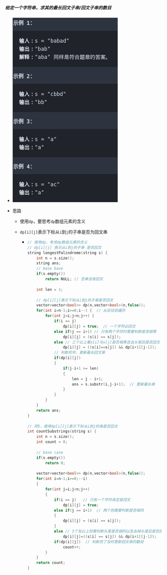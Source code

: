 ##### 给定一个字符串，求其的最长回文子串/回文子串的数目

* ![image-20211129104942899](%E5%9B%9E%E6%96%87%E4%B8%B2%E6%9C%80%E5%80%BC%E9%97%AE%E9%A2%98.assets/image-20211129104942899.png)

* 思路

  * 使用`dp`，要思考`dp`数组元素的含义

  * `dp[i][j]`表示下标从`i`到`j`的子串是否为回文串

    * ```c++
      // 使用dp，考虑dp数组元素的含义
      // dp[i][j] 表示从i到j的子串 是否回文
      string longestPalindrome(string s) {
          int n = s.size();
          string ans;
          // base base
          if(s.empty())
              return NULL; // 空串没有回文
      
          int len = 1;  
      
          // dp[i][j]表示下标从i到j的子串是否回文
          vector<vector<bool>> dp(n,vector<bool>(n,false));
          for(int i=n-1;i>=0;i--) {  // 从后往前遍历
              for(int j=i;j<n;j++) {
                  if(i == j)
                      dp[i][j] = true;  // 一个字符必回文
                  else if(j == i+1) // 只有两个字符时需要判断是否相等
                      dp[i][j] = (s[i] == s[j]);
                  else // 三个以上看s[i]与s[j]是否相等且去头尾后是否回文
                      dp[i][j] = ((s[i]==s[j]) && dp[i+1][j-1]);
                  // 判断完毕，更新最长回文串
                  if(dp[i][j])
                  {
                      if(j-i+1 >= len)
                      {
                          len = j - i+1;
                          ans = s.substr(i,j-i+1);  // 更新最长串
                      }
                  } 
              }
          }
          return ans;
      }
      
      // 同5，使用dp[i][j]表示下标从i到j的串是否回文
      int countSubstrings(string s) {
          int n = s.size();
          int count = 0;
      
          // base case
          if(s.empty())
              return 0;
      
          vector<vector<bool>> dp(n,vector<bool>(n,false));
          for(int i=n-1;i>=0;--i)
          {
              for(int j=i;j<n;j++)
              {
                  if(i == j)   // 只有一个字符肯定是回文
                      dp[i][j] = true;
                  else if(j == i+1)  // 两个则需要判断是否相同
                  {
                      dp[i][j] = (s[i] == s[j]);
                  }
                  else // 3个及以上则需判断头尾是否相同以及去掉头尾后是否回文
                      dp[i][j]=((s[i] == s[j]) && dp[i+1][j-1]);
                  if(dp[i][j])  // 判断完了及时更新回文串的数目
                      count++;
              }
          }
          return count;
      }
      ```

  

